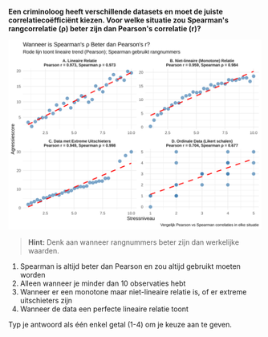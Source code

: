**Een criminoloog heeft verschillende datasets en moet de juiste correlatiecoëfficiënt kiezen. Voor welke situatie zou Spearman's rangcorrelatie (ρ) beter zijn dan Pearson's correlatie (r)?**

![Wanneer Spearman](media/correlation_plot_18.svg)

> **Hint:** Denk aan wanneer rangnummers beter zijn dan werkelijke waarden.

1. Spearman is altijd beter dan Pearson en zou altijd gebruikt moeten worden
2. Alleen wanneer je minder dan 10 observaties hebt
3. Wanneer er een monotone maar niet-lineaire relatie is, of er extreme uitschieters zijn
4. Wanneer de data een perfecte lineaire relatie toont

Typ je antwoord als één enkel getal (1-4) om je keuze aan te geven.